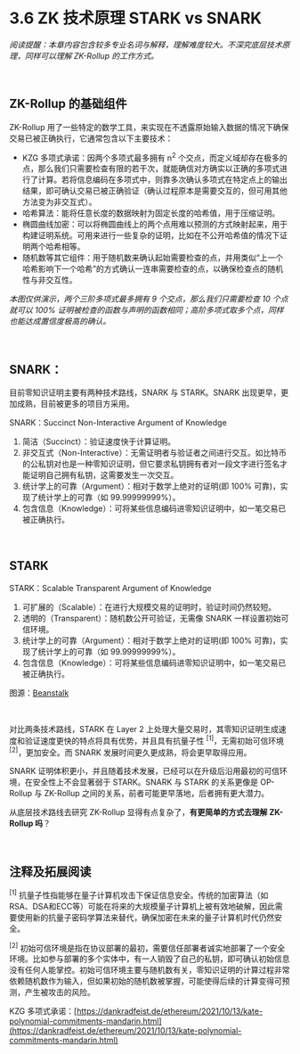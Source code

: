 # 3.6 ZK 技术原理 STARK vs SNARK

_阅读提醒：本章内容包含较多专业名词与解释，理解难度较大。不深究底层技术原理，同样可以理解 ZK-Rollup 的工作方式。_

&nbsp; 
## ZK-Rollup 的基础组件

ZK-Rollup 用了一些特定的数学工具，来实现在不透露原始输入数据的情况下确保交易已被正确执行，它通常包含以下主要技术：

- KZG 多项式承诺：因两个多项式最多拥有 n<sup>2</sup> 个交点，而定义域却存在极多的点，那么我们只需要检查有限的若干次，就能确信对方确实以正确的多项式进行了计算。若将信息编码在多项式中，则靠多次确认多项式在特定点上的输出结果，即可确认交易已被正确验证（确认过程原本是需要交互的，但可用其他方法变为非交互式）。
- 哈希算法：能将任意长度的数据映射为固定长度的哈希值，用于压缩证明。
- 椭圆曲线加密：可以将椭圆曲线上的两个点用难以预测的方式映射起来，用于构建证明系统。可用来进行一些复杂的证明，比如在不公开哈希值的情况下证明两个哈希相等。
- 随机数等其它组件：用于随机数来确认起始需要检查的点，并用类似“上一个哈希影响下一个哈希”的方式确认一连串需要检查的点，以确保检查点的随机性与非交互性。

<MdxImg src="https://cdn.myfirst.io/layer2/assets/3.6.1.gif" alt="KZG.gif" />

_本图仅供演示，两个三阶多项式最多拥有 9 个交点，那么我们只需要检查 10 个点就可以 100% 证明被检查的函数与声明的函数相同；高阶多项式取多个点，同样也能达成置信度极高的确认。_

&nbsp; 

## SNARK：

目前零知识证明主要有两种技术路线，SNARK 与 STARK。SNARK 出现更早，更加成熟，目前被更多的项目方采用。

SNARK：Succinct Non-Interactive Argument of Knowledge

1. 简洁（Succinct）：验证速度快于计算证明。
2. 非交互式（Non-Interactive）：无需证明者与验证者之间进行交互。如比特币的公私钥对也是一种零知识证明，但它要求私钥拥有者对一段文字进行签名才能证明自己拥有私钥，这需要发生一次交互。
3. 统计学上的可靠（Argument）：相对于数学上绝对的证明(即 100% 可靠)，实现了统计学上的可靠（如 99.99999999%）。
4. 包含信息（Knowledge）：可将某些信息编码进零知识证明中，如一笔交易已被正确执行。

&nbsp; 

## STARK

STARK：Scalable Transparent Argument of Knowledge

1. 可扩展的（Scalable）：在进行大规模交易的证明时，验证时间仍然较短。
2. 透明的（Transparent）：随机数公开可验证，无需像 SNARK 一样设置初始可信环境。
3. 统计学上的可靠（Argument）：相对于数学上绝对的证明(即 100% 可靠)，实现了统计学上的可靠（如 99.99999999%）。
4. 包含信息（Knowledge）：可将某些信息编码进零知识证明中，如一笔交易已被正确执行。

<MdxImg src="https://cdn.myfirst.io/layer2/assets/3.6.2.jpg" alt="STARK vs SNARK.jpg" />

图源：[Beanstalk](https://docs.google.com/presentation/d/1gfB6WZMvM9mmDKofFibIgsyYShdf0RV_Y8TLz3k1Ls0/edit#slide=id.g443ebc39b4_0_92)

&nbsp; 

对比两条技术路线，STARK 在 Layer 2 上处理大量交易时，其零知识证明生成速度和验证速度更快的特点将具有优势，并且具有抗量子性 <sup>[1]</sup>，无需初始可信环境 <sup>[2]</sup>，更加安全。而 SNARK 发展时间更久更成熟，将会更早取得应用。

SNARK 证明体积更小，并且随着技术发展，已经可以在升级后沿用最初的可信环境，在安全性上不会显著弱于 STARK。SNARK 与 STARK 的关系更像是 OP-Rollup 与 ZK-Rollup 之间的关系，前者可能更早落地，后者拥有更大潜力。

从底层技术路线去研究 ZK-Rollup 显得有点复杂了，**有更简单的方式去理解 ZK-Rollup 吗**？

&nbsp; 
## 注释及拓展阅读
<sup>[1]</sup> 抗量子性指能够在量子计算机攻击下保证信息安全。传统的加密算法（如RSA、DSA和ECC等）可能在将来的大规模量子计算机上被有效地破解，因此需要使用新的抗量子密码学算法来替代，确保加密在未来的量子计算机时代仍然安全。

<sup>[2]</sup> 初始可信环境是指在协议部署的最初，需要信任部署者诚实地部署了一个安全环境。比如参与部署的多个实体中，有一人销毁了自己的私钥，即可确认初始信息没有任何人能掌控。初始可信环境主要与随机数有关，零知识证明的计算过程非常依赖随机数作为输入，但如果初始的随机数被掌握，可能使得后续的计算变得可预测，产生被攻击的风险。

KZG 多项式承诺：[https://dankradfeist.de/ethereum/2021/10/13/kate-polynomial-commitments-mandarin.html](https://dankradfeist.de/ethereum/2021/10/13/kate-polynomial-commitments-mandarin.html)

<GithubAvatar owner='lxdao-official' repo='myfirstlayer2-frontend' path='mdx/zh/3.6-stark-vs-snark.md' />

<EditChapter url='https://github.com/lxdao-official/myfirstlayer2-frontend/blob/main/mdx/zh/3.6-stark-vs-snark.md' />
